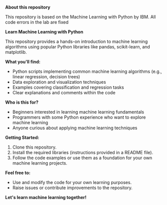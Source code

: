 **About this repository**

This repository is based on the Machine Learning with Python by IBM.
All code errors in the lab are fixed

**Learn Machine Learning with Python**

This repository provides a hands-on introduction to machine learning algorithms using popular Python libraries like pandas, scikit-learn, and matplotlib. 

**What you'll find:**

* Python scripts implementing common machine learning algorithms (e.g., linear regression, decision trees)
* Data exploration and visualization techniques
* Examples covering classification and regression tasks
* Clear explanations and comments within the code

**Who is this for?**

* Beginners interested in learning machine learning fundamentals
* Programmers with some Python experience who want to explore machine learning
* Anyone curious about applying machine learning techniques

**Getting Started:**

1. Clone this repository.
2. Install the required libraries (instructions provided in a README file).
3. Follow the code examples or use them as a foundation for your own machine learning projects.

**Feel free to:**

* Use and modify the code for your own learning purposes.
* Raise issues or contribute improvements to the repository.

**Let's learn machine learning together!**
